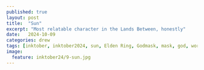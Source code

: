 ```yaml
---
published: true
layout: post
title:  "Sun"
excerpt: "Most relatable character in the Lands Between, honestly"
date:   2024-10-09
categories: drew
tags: [inktober, inktober2024, sun, Elden Ring, Godmask, mask, god, worship, golden, video games, praise the sun, praise the Erdtree, Erdtree]
image:
  feature: inktober24/9-sun.jpg
---
```


